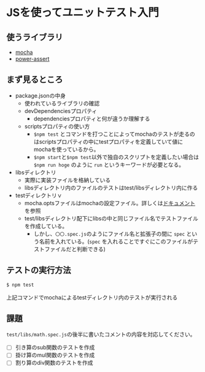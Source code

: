 # JSを使ってユニットテスト入門

## 使うライブラリ

- [mocha](https://mochajs.org/)
- [power-assert](https://github.com/power-assert-js/power-assert)

## まず見るところ

- package.jsonの中身
  - 使われているライブラリの確認
  - devDependenciesプロパティ
    - dependenciesプロパティと何が違うか理解する
  - scriptsプロパティの使い方
    - `$npm test` とコマンドを打つことによってmochaのテストが走るのはscriptsプロパティの中にtestプロパティを定義していて値にmochaを使っているから。
    - `$npm start`と`$npm test`以外で独自のスクリプトを定義したい場合は `$npm run hoge` のように `run` というキーワードが必要となる。
- libsディレクトリ
  - 実際に実装ファイルを格納している
  - libsディレクトリ内のファイルのテストはtest/libsディレクトリ内に作る
- testディレクトリｖ
  - mocha.optsファイルはmochaの設定ファイル。詳しくは[ドキュメント](https://mochajs.org/#mochaopts)を参照
  - test/libsディレクトリ配下にlibsの中と同じファイル名でテストファイルを作成している。
    - しかし、`〇〇.spec.js`のようにファイル名と拡張子の間に `spec` という名前を入れている。(`spec` を入れることですぐにこのファイルがテストファイルだと判断できる)

## テストの実行方法

```js
$ npm test
```

上記コマンドでmochaによるtestディレクトリ内のテストが実行される

## 課題

`test/libs/math.spec.js`の後半に書いたコメントの内容を対応してください。

- [ ] 引き算のsub関数のテストを作成
- [ ] 掛け算のmul関数のテストを作成
- [ ] 割り算のdiv関数のテストを作成